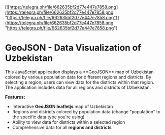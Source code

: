 [![https://telegra.ph/file/662635bf2d77e447e7858.png](https://telegra.ph/file/662635bf2d77e447e7858.png "https://telegra.ph/file/662635bf2d77e447e7858.png")](https://telegra.ph/file/662635bf2d77e447e7858.png "https://telegra.ph/file/662635bf2d77e447e7858.png") 

<h1>GeoJSON - Data Visualization of Uzbekistan</h1>

<p>
  This JavaScript application displays a **GeoJSON** map of Uzbekistan colored by various population data for different regions and districts. By selecting a region, users can view data for the districts within that region. The application includes data for all regions and districts of Uzbekistan.
</p>

**Features:**
- Interactive **GeoJSON leafletjs** map of Uzbekistan
- Regions and districts colored by population data (change "population" to the specific data type you're using)
- Ability to view data for districts within a selected region
- Comprehensive data for all **regions and districts**

